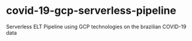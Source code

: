 # covid-19-gcp-serverless-pipeline
Serverless ELT Pipeline using GCP technologies on the brazilian COVID-19 data

